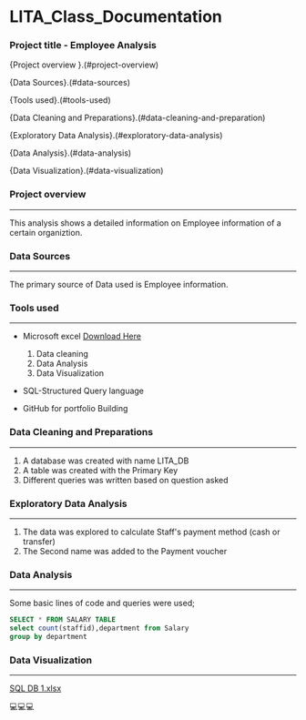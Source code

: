 # LITA_Class_Documentation

### Project title - Employee Analysis
 {Project overview }.(#project-overview)
 
 {Data Sources}.(#data-sources)
 
 {Tools used}.(#tools-used)
 
 {Data Cleaning and Preparations}.(#data-cleaning-and-preparation)
 
 {Exploratory Data Analysis}.(#exploratory-data-analysis)
 
 {Data Analysis}.(#data-analysis)
 
 {Data Visualization}.(#data-visualization)

### Project overview 
---
This analysis shows a detailed information on Employee information of a certain organiztion. 

### Data Sources
---
The primary source of Data used is Employee information. 
 ### Tools used
 ---
- Microsoft excel [Download Here](https://www.microsoft.com)
  1. Data cleaning
  2. Data Analysis
  3. Data Visualization
     
- SQL-Structured Query language
- GitHub for portfolio Building
### Data Cleaning and Preparations
---
1. A database was created with name LITA_DB
2. A table was created with the Primary Key
3. Different queries was written based on question asked

### Exploratory Data Analysis
---
 1. The data was explored to calculate Staff's payment method (cash or transfer)
 2. The Second name was added to the Payment voucher
    
### Data Analysis
---
Some basic lines of code and queries were used;

```SQL
SELECT * FROM SALARY TABLE
select count(staffid),department from Salary
group by department
```

### Data Visualization
---
[SQL DB 1.xlsx](https://github.com/user-attachments/files/17581189/SQL.DB.1.xlsx)

💻💻💻
